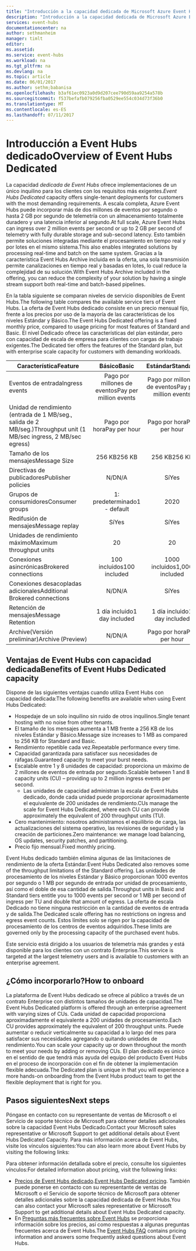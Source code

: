 ```yaml
---
title: "Introducción a la capacidad dedicada de Microsoft Azure Event Hubs | Microsoft Docs"
description: "Introducción a la capacidad dedicada de Microsoft Azure Event Hubs."
services: event-hubs
documentationcenter: na
author: sethmanheim
manager: timlt
editor: 
ms.assetid: 
ms.service: event-hubs
ms.workload: na
ms.tgt_pltfrm: na
ms.devlang: na
ms.topic: article
ms.date: 06/01/2017
ms.author: sethm;babanisa
ms.openlocfilehash: b3af61ec0923a0d9d207cee790d59aa9254a578b
ms.sourcegitcommit: f537befafb079256fba0529ee554c034d73f36b0
ms.translationtype: MT
ms.contentlocale: es-ES
ms.lasthandoff: 07/11/2017
---
```

# <a name="overview-of-event-hubs-dedicated"></a><span data-ttu-id="1e719-103">Introducción a Event Hubs dedicado</span><span class="sxs-lookup"><span data-stu-id="1e719-103">Overview of Event Hubs Dedicated</span></span>

<span data-ttu-id="1e719-104">La capacidad *dedicada de Event Hubs* ofrece implementaciones de un único inquilino para los clientes con los requisitos más exigentes.</span><span class="sxs-lookup"><span data-stu-id="1e719-104">*Event Hubs Dedicated* capacity offers single-tenant deployments for customers with the most demanding requirements.</span></span> <span data-ttu-id="1e719-105">A escala completa, Azure Event Hubs puede incorporar más de dos millones de eventos por segundo o hasta 2 GB por segundo de telemetría con un almacenamiento totalmente duradero y una latencia inferior al segundo.</span><span class="sxs-lookup"><span data-stu-id="1e719-105">At full scale, Azure Event Hubs can ingress over 2 million events per second or up to 2 GB per second of telemetry with fully durable storage and sub-second latency.</span></span> <span data-ttu-id="1e719-106">Esto también permite soluciones integradas mediante el procesamiento en tiempo real y por lotes en el mismo sistema.</span><span class="sxs-lookup"><span data-stu-id="1e719-106">This also enables integrated solutions by processing real-time and batch on the same system.</span></span> <span data-ttu-id="1e719-107">Gracias a la característica Event Hubs Archive incluida en la oferta, una sola transmisión permite canalizaciones en tiempo real y basadas en lotes, lo cual reduce la complejidad de su solución.</span><span class="sxs-lookup"><span data-stu-id="1e719-107">With Event Hubs Archive included in the offering, you can reduce the complexity of your solution by having a single stream support both real-time and batch-based pipelines.</span></span>

<span data-ttu-id="1e719-108">En la tabla siguiente se comparan niveles de servicio disponibles de Event Hubs.</span><span class="sxs-lookup"><span data-stu-id="1e719-108">The following table compares the available service tiers of Event Hubs.</span></span> <span data-ttu-id="1e719-109">La oferta de Event Hubs dedicado consiste en un precio mensual fijo, frente a los precios por uso de la mayoría de las características de los niveles Estándar y Básico.</span><span class="sxs-lookup"><span data-stu-id="1e719-109">The Event Hubs Dedicated offering is a fixed monthly price, compared to usage pricing for most features of Standard and Basic.</span></span> <span data-ttu-id="1e719-110">El nivel Dedicado ofrece las características del plan estándar, pero con capacidad de escala de empresa para clientes con cargas de trabajo exigentes.</span><span class="sxs-lookup"><span data-stu-id="1e719-110">The Dedicated tier offers the features of the Standard plan, but with enterprise scale capacity for customers with demanding workloads.</span></span> 

| <span data-ttu-id="1e719-111">Característica</span><span class="sxs-lookup"><span data-stu-id="1e719-111">Feature</span></span> | <span data-ttu-id="1e719-112">Básico</span><span class="sxs-lookup"><span data-stu-id="1e719-112">Basic</span></span> | <span data-ttu-id="1e719-113">Estándar</span><span class="sxs-lookup"><span data-stu-id="1e719-113">Standard</span></span> | <span data-ttu-id="1e719-114">Dedicado</span><span class="sxs-lookup"><span data-stu-id="1e719-114">Dedicated</span></span> |
| --- |:---:|:---:|:---:|
| <span data-ttu-id="1e719-115">Eventos de entrada</span><span class="sxs-lookup"><span data-stu-id="1e719-115">Ingress events</span></span> | <span data-ttu-id="1e719-116">Pago por millones de eventos</span><span class="sxs-lookup"><span data-stu-id="1e719-116">Pay per million events</span></span> | <span data-ttu-id="1e719-117">Pago por millones de eventos</span><span class="sxs-lookup"><span data-stu-id="1e719-117">Pay per million events</span></span> | <span data-ttu-id="1e719-118">Se incluye</span><span class="sxs-lookup"><span data-stu-id="1e719-118">Included</span></span> |
| <span data-ttu-id="1e719-119">Unidad de rendimiento (entrada de 1 MB/seg., salida de 2 MB/seg.)</span><span class="sxs-lookup"><span data-stu-id="1e719-119">Throughput unit (1 MB/sec ingress, 2 MB/sec egress)</span></span> | <span data-ttu-id="1e719-120">Pago por hora</span><span class="sxs-lookup"><span data-stu-id="1e719-120">Pay per hour</span></span> | <span data-ttu-id="1e719-121">Pago por hora</span><span class="sxs-lookup"><span data-stu-id="1e719-121">Pay per hour</span></span> | <span data-ttu-id="1e719-122">Se incluye</span><span class="sxs-lookup"><span data-stu-id="1e719-122">Included</span></span> |
| <span data-ttu-id="1e719-123">Tamaño de los mensajes</span><span class="sxs-lookup"><span data-stu-id="1e719-123">Message Size</span></span> | <span data-ttu-id="1e719-124">256 KB</span><span class="sxs-lookup"><span data-stu-id="1e719-124">256 KB</span></span> | <span data-ttu-id="1e719-125">256 KB</span><span class="sxs-lookup"><span data-stu-id="1e719-125">256 KB</span></span> | <span data-ttu-id="1e719-126">1 MB</span><span class="sxs-lookup"><span data-stu-id="1e719-126">1 MB</span></span> |
| <span data-ttu-id="1e719-127">Directivas de publicadores</span><span class="sxs-lookup"><span data-stu-id="1e719-127">Publisher policies</span></span> | <span data-ttu-id="1e719-128">N/D</span><span class="sxs-lookup"><span data-stu-id="1e719-128">N/A</span></span> | <span data-ttu-id="1e719-129">Sí</span><span class="sxs-lookup"><span data-stu-id="1e719-129">Yes</span></span> | <span data-ttu-id="1e719-130">Sí</span><span class="sxs-lookup"><span data-stu-id="1e719-130">Yes</span></span> |     
| <span data-ttu-id="1e719-131">Grupos de consumidores</span><span class="sxs-lookup"><span data-stu-id="1e719-131">Consumer groups</span></span> | <span data-ttu-id="1e719-132">1: predeterminado</span><span class="sxs-lookup"><span data-stu-id="1e719-132">1 - default</span></span> | <span data-ttu-id="1e719-133">20</span><span class="sxs-lookup"><span data-stu-id="1e719-133">20</span></span> | <span data-ttu-id="1e719-134">20 |</span><span class="sxs-lookup"><span data-stu-id="1e719-134">20</span></span> |
| <span data-ttu-id="1e719-135">Redifusión de mensajes</span><span class="sxs-lookup"><span data-stu-id="1e719-135">Message replay</span></span> | <span data-ttu-id="1e719-136">Sí</span><span class="sxs-lookup"><span data-stu-id="1e719-136">Yes</span></span> | <span data-ttu-id="1e719-137">Sí</span><span class="sxs-lookup"><span data-stu-id="1e719-137">Yes</span></span> | <span data-ttu-id="1e719-138">Sí</span><span class="sxs-lookup"><span data-stu-id="1e719-138">Yes</span></span> |
| <span data-ttu-id="1e719-139">Unidades de rendimiento máximo</span><span class="sxs-lookup"><span data-stu-id="1e719-139">Maximum throughput units</span></span> | <span data-ttu-id="1e719-140">20 |</span><span class="sxs-lookup"><span data-stu-id="1e719-140">20</span></span> | <span data-ttu-id="1e719-141">20 (flexible a 100)</span><span class="sxs-lookup"><span data-stu-id="1e719-141">20 (flexible to 100)</span></span>  | <span data-ttu-id="1e719-142">1 CU≈200</span><span class="sxs-lookup"><span data-stu-id="1e719-142">1 CU≈200</span></span> |
| <span data-ttu-id="1e719-143">Conexiones asincrónicas</span><span class="sxs-lookup"><span data-stu-id="1e719-143">Brokered connections</span></span> | <span data-ttu-id="1e719-144">100 incluidos</span><span class="sxs-lookup"><span data-stu-id="1e719-144">100 included</span></span> | <span data-ttu-id="1e719-145">1000 incluidos</span><span class="sxs-lookup"><span data-stu-id="1e719-145">1,000 included</span></span> | <span data-ttu-id="1e719-146">100 000 incluidos</span><span class="sxs-lookup"><span data-stu-id="1e719-146">100 K included</span></span> |
| <span data-ttu-id="1e719-147">Conexiones desacopladas adicionales</span><span class="sxs-lookup"><span data-stu-id="1e719-147">Additional Brokered connections</span></span> | <span data-ttu-id="1e719-148">N/D</span><span class="sxs-lookup"><span data-stu-id="1e719-148">N/A</span></span> | <span data-ttu-id="1e719-149">Sí</span><span class="sxs-lookup"><span data-stu-id="1e719-149">Yes</span></span> | <span data-ttu-id="1e719-150">Sí</span><span class="sxs-lookup"><span data-stu-id="1e719-150">Yes</span></span> |
| <span data-ttu-id="1e719-151">Retención de mensajes</span><span class="sxs-lookup"><span data-stu-id="1e719-151">Message Retention</span></span> | <span data-ttu-id="1e719-152">1 día incluido</span><span class="sxs-lookup"><span data-stu-id="1e719-152">1 day included</span></span> | <span data-ttu-id="1e719-153">1 día incluido</span><span class="sxs-lookup"><span data-stu-id="1e719-153">1 day included</span></span> | <span data-ttu-id="1e719-154">Hasta 7 días incluidos</span><span class="sxs-lookup"><span data-stu-id="1e719-154">Up to 7 days included</span></span> |
| <span data-ttu-id="1e719-155">Archive(Versión preliminar)</span><span class="sxs-lookup"><span data-stu-id="1e719-155">Archive (Preview)</span></span> | <span data-ttu-id="1e719-156">N/D</span><span class="sxs-lookup"><span data-stu-id="1e719-156">N/A</span></span>   | <span data-ttu-id="1e719-157">Pago por hora</span><span class="sxs-lookup"><span data-stu-id="1e719-157">Pay per hour</span></span> | <span data-ttu-id="1e719-158">Se incluye</span><span class="sxs-lookup"><span data-stu-id="1e719-158">Included</span></span> |

## <a name="benefits-of-event-hubs-dedicated-capacity"></a><span data-ttu-id="1e719-159">Ventajas de Event Hubs con capacidad dedicada</span><span class="sxs-lookup"><span data-stu-id="1e719-159">Benefits of Event Hubs Dedicated capacity</span></span>

<span data-ttu-id="1e719-160">Dispone de las siguientes ventajas cuando utiliza Event Hubs con capacidad dedicada:</span><span class="sxs-lookup"><span data-stu-id="1e719-160">The following benefits are available when using Event Hubs Dedicated:</span></span>

* <span data-ttu-id="1e719-161">Hospedaje de un solo inquilino sin ruido de otros inquilinos.</span><span class="sxs-lookup"><span data-stu-id="1e719-161">Single tenant hosting with no noise from other tenants.</span></span>
* <span data-ttu-id="1e719-162">El tamaño de los mensajes aumenta a 1 MB frente a 256 KB de los niveles Estándar y Básico.</span><span class="sxs-lookup"><span data-stu-id="1e719-162">Message size increases to 1 MB as compared to 256 KB for Standard and Basic.</span></span>
* <span data-ttu-id="1e719-163">Rendimiento repetible cada vez.</span><span class="sxs-lookup"><span data-stu-id="1e719-163">Repeatable performance every time.</span></span>
* <span data-ttu-id="1e719-164">Capacidad garantizada para satisfacer sus necesidades de ráfagas.</span><span class="sxs-lookup"><span data-stu-id="1e719-164">Guaranteed capacity to meet your burst needs.</span></span>
* <span data-ttu-id="1e719-165">Escalable entre 1 y 8 unidades de capacidad: proporciona un máximo de 2 millones de eventos de entrada por segundo.</span><span class="sxs-lookup"><span data-stu-id="1e719-165">Scalable between 1 and 8 capacity units (CU) – providing up to 2 million ingress events per second.</span></span>
  * <span data-ttu-id="1e719-166">Las unidades de capacidad administran la escala de Event Hubs dedicado, donde cada unidad puede proporcionar aproximadamente el equivalente de 200 unidades de rendimiento.</span><span class="sxs-lookup"><span data-stu-id="1e719-166">CUs manage the scale for Event Hubs Dedicated, where each CU can provide approximately the equivalent of 200 throughput units (TU).</span></span>
* <span data-ttu-id="1e719-167">Cero mantenimiento: nosotros administramos el equilibrio de carga, las actualizaciones del sistema operativo, las revisiones de seguridad y la creación de particiones.</span><span class="sxs-lookup"><span data-stu-id="1e719-167">Zero maintenance: we manage load balancing, OS updates, security patches, and partitioning.</span></span>
* <span data-ttu-id="1e719-168">Precio fijo mensual.</span><span class="sxs-lookup"><span data-stu-id="1e719-168">Fixed monthly pricing.</span></span>

<span data-ttu-id="1e719-169">Event Hubs dedicado también elimina algunas de las limitaciones de rendimiento de la oferta Estándar.</span><span class="sxs-lookup"><span data-stu-id="1e719-169">Event Hubs Dedicated also removes some of the throughput limitations of the Standard offering.</span></span> <span data-ttu-id="1e719-170">Las unidades de procesamiento de los niveles Estándar y Básico proporcionan 1000 eventos por segundo o 1 MB por segundo de entrada por unidad de procesamiento, así como el doble de esa cantidad de salida.</span><span class="sxs-lookup"><span data-stu-id="1e719-170">Throughput units in Basic and Standard tiers entitle you to 1000 events per second or 1 MB per second of ingress per TU and double that amount of egress.</span></span> <span data-ttu-id="1e719-171">La oferta de escala Dedicado no tiene ninguna restricción en la cantidad de eventos de entrada y de salida.</span><span class="sxs-lookup"><span data-stu-id="1e719-171">The Dedicated scale offering has no restrictions on ingress and egress event counts.</span></span> <span data-ttu-id="1e719-172">Estos límites solo se rigen por la capacidad de procesamiento de los centros de eventos adquiridos.</span><span class="sxs-lookup"><span data-stu-id="1e719-172">These limits are governed only by the processing capacity of the purchased event hubs.</span></span>

<span data-ttu-id="1e719-173">Este servicio está dirigido a los usuarios de telemetría más grandes y está disponible para los clientes con un contrato Enterprise.</span><span class="sxs-lookup"><span data-stu-id="1e719-173">This service is targeted at the largest telemetry users and is available to customers with an enterprise agreement.</span></span>

## <a name="how-to-onboard"></a><span data-ttu-id="1e719-174">¿Cómo incorporarlo?</span><span class="sxs-lookup"><span data-stu-id="1e719-174">How to onboard</span></span>

<span data-ttu-id="1e719-175">La plataforma de Event Hubs dedicado se ofrece al público a través de un contrato Enterprise con distintos tamaños de unidades de capacidad.</span><span class="sxs-lookup"><span data-stu-id="1e719-175">The Event Hubs Dedicated platform is offered through an enterprise agreement with varying sizes of CUs.</span></span> <span data-ttu-id="1e719-176">Cada unidad de capacidad proporciona aproximadamente el equivalente a 200 unidades de procesamiento.</span><span class="sxs-lookup"><span data-stu-id="1e719-176">Each CU provides approximately the equivalent of 200 throughput units.</span></span> <span data-ttu-id="1e719-177">Puede aumentar o reducir verticalmente su capacidad a lo largo del mes para satisfacer sus necesidades agregando o quitando unidades de rendimiento.</span><span class="sxs-lookup"><span data-stu-id="1e719-177">You can scale your capacity up or down throughout the month to meet your needs by adding or removing CUs.</span></span> <span data-ttu-id="1e719-178">El plan dedicado es único en el sentido de que tendrá más ayuda del equipo del producto Event Hubs en el proceso de incorporación con el fin de obtener la implementación flexible adecuada.</span><span class="sxs-lookup"><span data-stu-id="1e719-178">The Dedicated plan is unique in that you will experience a more hands-on onboarding from the Event Hubs product team to get the flexible deployment that is right for you.</span></span> 

## <a name="next-steps"></a><span data-ttu-id="1e719-179">Pasos siguientes</span><span class="sxs-lookup"><span data-stu-id="1e719-179">Next steps</span></span>
<span data-ttu-id="1e719-180">Póngase en contacto con su representante de ventas de Microsoft o el Servicio de soporte técnico de Microsoft para obtener detalles adicionales sobre la capacidad Event Hubs Dedicado.</span><span class="sxs-lookup"><span data-stu-id="1e719-180">Contact your Microsoft sales representative or Microsoft Support to get additional details about Event Hubs Dedicated Capacity.</span></span> <span data-ttu-id="1e719-181">Para más información acerca de Event Hubs, visite los vínculos siguientes:</span><span class="sxs-lookup"><span data-stu-id="1e719-181">You can also learn more about Event Hubs by visiting the following links:</span></span>

<span data-ttu-id="1e719-182">Para obtener información detallada sobre el precio, consulte los siguientes vínculos:</span><span class="sxs-lookup"><span data-stu-id="1e719-182">For detailed information about pricing, visit the following links:</span></span>

- <span data-ttu-id="1e719-183">[Precios de Event Hubs dedicado](https://azure.microsoft.com/pricing/details/event-hubs/).</span><span class="sxs-lookup"><span data-stu-id="1e719-183">[Event Hubs Dedicated pricing](https://azure.microsoft.com/pricing/details/event-hubs/).</span></span> <span data-ttu-id="1e719-184">También puede ponerse en contacto con su representante de ventas de Microsoft o el Servicio de soporte técnico de Microsoft para obtener detalles adicionales sobre la capacidad dedicada de Event Hubs.</span><span class="sxs-lookup"><span data-stu-id="1e719-184">You can also contact your Microsoft sales representative or Microsoft Support to get additional details about Event Hubs Dedicated capacity.</span></span>
- <span data-ttu-id="1e719-185">En [Preguntas más frecuentes sobre Event Hubs](event-hubs-faq.md) se proporciona información sobre los precios, así como respuestas a algunas preguntas frecuentes acerca de Event Hubs.</span><span class="sxs-lookup"><span data-stu-id="1e719-185">The [Event Hubs FAQ](event-hubs-faq.md) contains pricing information and answers some frequently asked questions about Event Hubs.</span></span> 
